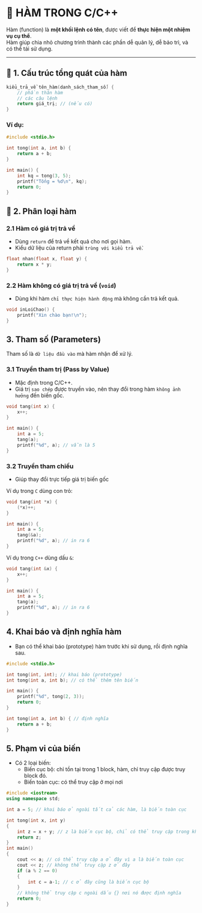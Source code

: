 # 🧩 HÀM TRONG C/C++

Hàm (function) là **một khối lệnh có tên**, được viết để **thực hiện một nhiệm vụ cụ thể**.  
Hàm giúp chia nhỏ chương trình thành các phần dễ quản lý, dễ bảo trì, và có thể tái sử dụng.

---

## 📘 1. Cấu trúc tổng quát của hàm

```c
kiểu_trả_về tên_hàm(danh_sách_tham_số) {
    // phần thân hàm
    // các câu lệnh
    return giá_trị; // (nếu có)
}
```

### Ví dụ:

```c
#include <stdio.h>

int tong(int a, int b) {
    return a + b;
}

int main() {
    int kq = tong(3, 5);
    printf("Tổng = %d\n", kq);
    return 0;
}
```

## 📗 2. Phân loại hàm

### 2.1 Hàm có giá trị trả về

- Dùng `return` để trả về kết quả cho nơi gọi hàm.
- Kiểu dữ liệu của return phải `trùng với kiểu trả về`.

```c
float nhan(float x, float y) {
    return x * y;
}
```

### 2.2 Hàm không có giá trị trả về (`void`)

- Dùng khi hàm `chỉ thực hiện hành động` mà không cần trả kết quả.

```c
void inLoiChao() {
    printf("Xin chào bạn!\n");
}
```

## 3. Tham số (Parameters)

Tham số là `dữ liệu đầu vào` mà hàm nhận để xử lý.

### 3.1 Truyền tham trị (Pass by Value)

- Mặc định trong C/C++.
- Giá trị `sao chép` được truyền vào, nên thay đổi trong hàm `không ảnh hưởng` đến biến gốc.

```c
void tang(int x) {
    x++;
}

int main() {
    int a = 5;
    tang(a);
    printf("%d", a); // vẫn là 5
}
```

### 3.2 Truyền tham chiếu

- Giúp thay đổi trực tiếp giá trị biến gốc

Ví dụ trong `C` dùng con trỏ:

```cpp
void tang(int *x) {
    (*x)++;
}

int main() {
    int a = 5;
    tang(&a);
    printf("%d", a); // in ra 6
}
```

Ví dụ trong `C++` dùng dấu `&`:

```cpp
void tang(int &x) {
    x++;
}

int main() {
    int a = 5;
    tang(a);
    printf("%d", a); // in ra 6
}
```

## 4. Khai báo và định nghĩa hàm

- Bạn có thể khai báo (prototype) hàm trước khi sử dụng, rồi định nghĩa sau.

```c
#include <stdio.h>

int tong(int, int); // khai báo (prototype)
int tong(int a, int b); // có thể thêm tên biến

int main() {
    printf("%d", tong(2, 3));
    return 0;
}

int tong(int a, int b) { // định nghĩa
    return a + b;
}

```

## 5. Phạm vi của biến

- Có 2 loại biến:
  - Biến cục bộ: chỉ tồn tại trong 1 block, hàm, chỉ truy cập được truy block đó.
  - Biến toàn cục: có thể truy cập ở mọi nơi

```cpp
#include <iostream>
using namespace std;

int a = 5; // khai báo ở ngoài tất cả các hàm, là biến toàn cục

int tong(int x, int y)
{
    int z = x + y; // z là biến cục bộ, chỉ có thể truy cập trong khối block (dấu {})
    return z;
}
int main()
{
    cout << a; // có thể truy cập a ở đây vì a là biến toàn cục
    cout << z; // không thể truy cập z ở đây
    if (a % 2 == 0)
    {
        int c = a-1; // c ở đây cũng là biến cục bộ
    }
    // không thể truy cập c ngoài dấu {} nơi nó được định nghĩa
    return 0;
}
```
